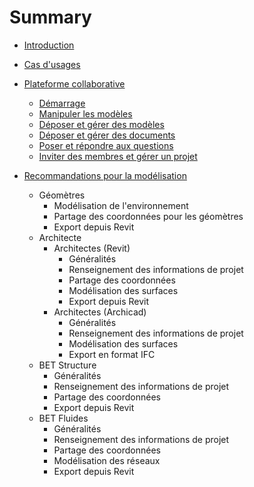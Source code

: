 # Summary

* [Introduction](README.md)
* [Cas d'usages](/03_CasUsages/README.md)

* [Plateforme collaborative](/02_PlateformeBIM/README.md)

  * [Démarrage](/02_PlateformeBIM/Demarrage.md)
  * [Manipuler les modèles](/02_PlateformeBIM/Manipuler-les-modeles.md)
  * [Déposer et gérer des modèles](/02_PlateformeBIM/Deposer-et-gerer-des-modeles.md)
  * [Déposer et gérer des documents](/02_PlateformeBIM/Deposer-et-gerer-des-documents.md)
  * [Poser et répondre aux questions](/02_PlateformeBIM/Poser-et-repondre-aux-questions.md)
  * [Inviter des membres et gérer un projet](/02_PlateformeBIM/Inviter-des-membres-et-gerer-un-projet.md)

* [Recommandations pour la modélisation](/04_Recommandations-de-modelisation/README.md)

  * Géomètres
    * Modélisation de l'environnement
    * Partage des coordonnées pour les géomètres
    * Export depuis Revit
  * Architecte
    * Architectes \(Revit\)
      * Généralités
      * Renseignement des informations de projet
      * Partage des coordonnées
      * Modélisation des surfaces
      * Export depuis Revit
    * Architectes \(Archicad\)
      * Généralités
      * Renseignement des informations de projet
      * Modélisation des surfaces
      * Export en format IFC
  * BET Structure 
    * Généralités
    * Renseignement des informations de projet
    * Partage des coordonnées
    * Export depuis Revit
  * BET Fluides 
    * Généralités
    * Renseignement des informations de projet
    * Partage des coordonnées
    * Modélisation des réseaux
    * Export depuis Revit





